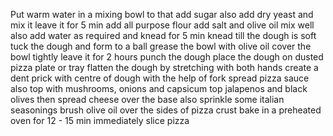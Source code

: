 Put warm water in a mixing bowl
to that add sugar 
also add dry yeast and mix it
leave it for 5 min
add all purpose flour
add salt and olive oil
mix well
also add water as required and knead for 5 min
knead till the dough is soft
tuck the dough and form to a ball
grease the bowl with olive oil
cover the bowl tightly
leave it for 2 hours
punch the dough 
place the dough on dusted pizza plate or tray
flatten the dough by stretching with both hands
create a dent
prick with centre of dough with the help of fork
spread pizza sauce
also top with mushrooms, onions and capsicum
top jalapenos and black olives
then spread cheese over the base
also sprinkle some italian seasonings
brush olive oil over the sides of pizza crust 
bake in a preheated oven for 12 - 15 min
immediately slice pizza

